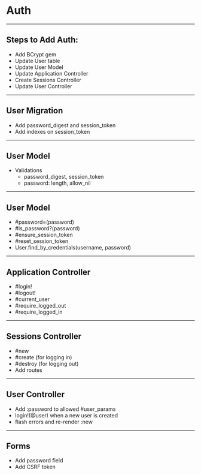 
# Auth

___

  ## Steps to Add Auth:
  * Add BCrypt gem
  * Update User table
  * Update User Model
* Update Application Controller
* Create Sessions Controller
* Update User Controller

---

## User Migration
  * Add password_digest and session_token
  * Add indexes on session_token

---

## User Model
  * Validations
    * password_digest, session_token
    * password: length, allow_nil

---

## User Model
  * #password=(password)
  * #is_password?(password)
  * #ensure_session_token
  * #reset_session_token
  * User.find_by_credentials(username, password)

---

## Application Controller
  * #login!
  * #logout!
  * #current_user
  * #require_logged_out
  * #require_logged_in

---

## Sessions Controller
  * #new
  * #create (for logging in)
  * #destroy (for logging out)
  * Add routes

---

## User Controller
  * Add :password to allowed #user_params
  * login!(@user) when a new user is created
  * flash errors and re-render :new

---

## Forms
* Add password field
* Add CSRF token
